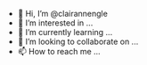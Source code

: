 - 👋 Hi, I’m @clairannengle
- 👀 I’m interested in ...
- 🌱 I’m currently learning ...
- 💞️ I’m looking to collaborate on ...
- 📫 How to reach me ...

<!---
clairannengle/clairannengle is a ✨ special ✨ repository because its `README.md` (this file) appears on your GitHub profile.
You can click the Preview link to take a look at your changes.
--->
